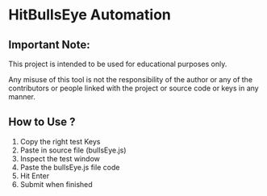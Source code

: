 # HitBullsEye Automation 

## Important Note: 
This project is intended to be used for educational purposes only. 

Any misuse of this tool is not the responsibility of the author or any of the contributors or people linked with the project or source code or keys in any manner.

## How to Use ?
1. Copy the right test Keys
2. Paste in source file (bullsEye.js)
3. Inspect the test window
4. Paste the bullsEye.js file code
5. Hit Enter
6. Submit when finished

